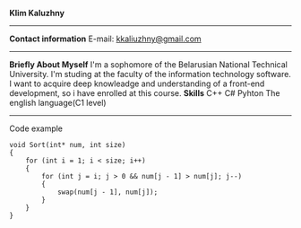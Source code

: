 **Klim Kaluzhny**
******
**Contact information**
E-mail: kkaliuzhny@gmail.com
******
**Briefly About Myself**
I'm a sophomore of the Belarusian National Technical University. I'm studing at the faculty of the information technology software. I want to acquire deep knowleadge and understanding of a front-end development, so i have enrolled at this course.
**Skills**
C++
C#
Pyhton
The english language(C1 level)
*******
Code example
```
void Sort(int* num, int size)
{
	for (int i = 1; i < size; i++)
	{
		for (int j = i; j > 0 && num[j - 1] > num[j]; j--)
		{
			swap(num[j - 1], num[j]);
		}
	}
}
```
